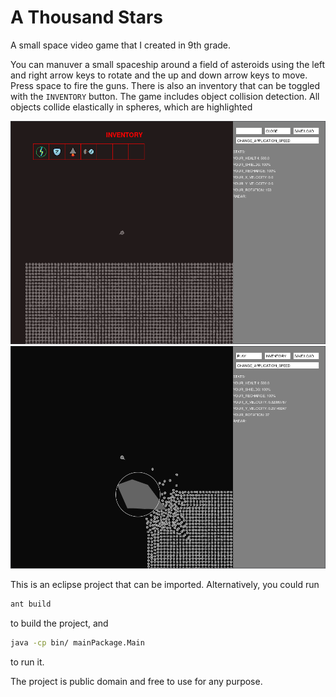 # A Thousand Stars

A small space video game that I created in 9th grade.

You can manuver a small spaceship around a field of asteroids using the left and right arrow keys to rotate and the up and down arrow keys to move. Press space to fire the guns. There is also an inventory that can be toggled with the `INVENTORY` button. The game includes object collision detection. All objects collide elastically in spheres, which are highlighted

![Inventory](./res/screenshot1.png?raw=true "Inventory")
![Large Asteroid](./res/screenshot2.png?raw=true "Large asteroid")

This is an eclipse project that can be imported. Alternatively, you could run

```bash
ant build
```

to build the project, and

```bash
java -cp bin/ mainPackage.Main
```
to run it.

The project is public domain and free to use for any purpose.
